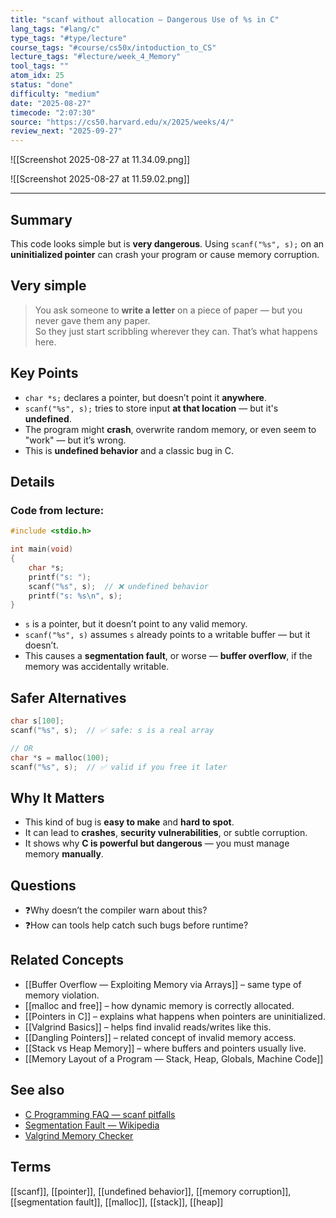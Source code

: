 ```yaml
---
title: "scanf without allocation — Dangerous Use of %s in C"  
lang_tags: "#lang/c"
type_tags: "#type/lecture"
course_tags: "#course/cs50x/intoduction_to_CS"
lecture_tags: "#lecture/week_4_Memory"
tool_tags: ""
atom_idx: 25
status: "done"
difficulty: "medium"
date: "2025-08-27"
timecode: "2:07:30"
source: "https://cs50.harvard.edu/x/2025/weeks/4/"
review_next: "2025-09-27"
---
```


![[Screenshot 2025-08-27 at 11.34.09.png]]

![[Screenshot 2025-08-27 at 11.59.02.png]]


---

## Summary
This code looks simple but is **very dangerous**. Using `scanf("%s", s);` on an **uninitialized pointer** can crash your program or cause memory corruption.

## Very simple

> You ask someone to **write a letter** on a piece of paper — but you never gave them any paper.  
> So they just start scribbling wherever they can. That’s what happens here.

## Key Points
- `char *s;` declares a pointer, but doesn’t point it **anywhere**.
- `scanf("%s", s);` tries to store input **at that location** — but it's **undefined**.
- The program might **crash**, overwrite random memory, or even seem to "work" — but it’s wrong.
- This is **undefined behavior** and a classic bug in C.

## Details

### Code from lecture:

```c
#include <stdio.h>

int main(void)
{
    char *s;
    printf("s: ");
    scanf("%s", s);  // ❌ undefined behavior
    printf("s: %s\n", s);
}
```

- `s` is a pointer, but it doesn’t point to any valid memory.
- `scanf("%s", s)` assumes `s` already points to a writable buffer — but it doesn’t.
- This causes a **segmentation fault**, or worse — **buffer overflow**, if the memory was accidentally writable.

## Safer Alternatives

```c
char s[100];
scanf("%s", s);  // ✅ safe: s is a real array

// OR
char *s = malloc(100);
scanf("%s", s);  // ✅ valid if you free it later
```

## **Why It Matters**
- This kind of bug is **easy to make** and **hard to spot**.
- It can lead to **crashes**, **security vulnerabilities**, or subtle corruption.
- It shows why **C is powerful but dangerous** — you must manage memory **manually**.

## Questions

- ❓Why doesn’t the compiler warn about this?
- ❓How can tools help catch such bugs before runtime?

## Related Concepts

- [[Buffer Overflow — Exploiting Memory via Arrays]] – same type of memory violation.
- [[malloc and free]] – how dynamic memory is correctly allocated.
- [[Pointers in C]] – explains what happens when pointers are uninitialized.
- [[Valgrind Basics]] – helps find invalid reads/writes like this.
- [[Dangling Pointers]] – related concept of invalid memory access.
- [[Stack vs Heap Memory]] – where buffers and pointers usually live.
- [[Memory Layout of a Program — Stack, Heap, Globals, Machine Code]]

## See also

- [C Programming FAQ — scanf pitfalls](https://stackoverflow.com/questions/20261617/why-doesnt-scanf-work-properly)
- [Segmentation Fault — Wikipedia](https://en.wikipedia.org/wiki/Segmentation_fault)
- [Valgrind Memory Checker](https://valgrind.org/)

## Terms

[[scanf]], [[pointer]], [[undefined behavior]], [[memory corruption]], [[segmentation fault]], [[malloc]], [[stack]], [[heap]]
